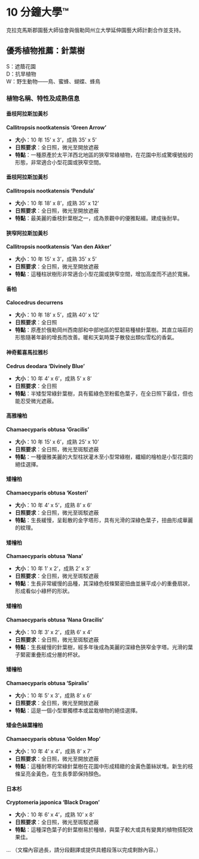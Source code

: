 # 10 分鐘大學™

克拉克馬斯郡園藝大師協會與俄勒岡州立大學延伸園藝大師計劃合作並支持。

## 優秀植物推薦：針葉樹
S：遮蔭花園  
D：抗旱植物  
W：野生動物——鳥、蜜蜂、蝴蝶、蜂鳥  

### 植物名稱、特性及成熟信息

#### 垂枝阿拉斯加黃杉  
**Callitropsis nootkatensis ‘Green Arrow’**  
- **大小**：10 年 15’ x 3’，成熟 35’ x 5’  
- **日照要求**：全日照，微光至開放遮蔽  
- **特點**：一種原產於太平洋西北地區的狹窄常綠植物，在花園中形成驚嘆號般的形態，非常適合小型花園或狹窄空間。

#### 垂枝阿拉斯加黃杉  
**Callitropsis nootkatensis ‘Pendula’**  
- **大小**：10 年 18’ x 8’，成熟 35’ x 12’  
- **日照要求**：全日照，微光至開放遮蔽  
- **特點**：最美麗的垂枝針葉樹之一，成為景觀中的優雅點綴。建成後耐旱。

#### 狹窄阿拉斯加黃杉  
**Callitropsis nootkatensis ‘Van den Akker’**  
- **大小**：10 年 15’ x 3’，成熟 35’ x 5’  
- **日照要求**：全日照，微光至開放遮蔽  
- **特點**：這種柱狀樹形非常適合小型花園或狹窄空間，增加高度而不過於寬展。

#### 香柏  
**Calocedrus decurrens**  
- **大小**：10 年 18’ x 5’，成熟 40’ x 12’  
- **日照要求**：全日照  
- **特點**：原產於俄勒岡州西南部和中部地區的堅韌易種植針葉樹。其直立端莊的形態隨著年齡的增長而改善。暖和天氣時葉子散發出類似雪松的香氣。

#### 神奇藍喜馬拉雅杉  
**Cedrus deodara ‘Divinely Blue’**  
- **大小**：10 年 4’ x 6’，成熟 5’ x 8’  
- **日照要求**：全日照  
- **特點**：半矮型常綠針葉樹，具有藍綠色至粉藍色葉子，在全日照下最佳，但也能忍受微光遮蔽。

#### 高雅檜柏  
**Chamaecyparis obtusa ‘Gracilis’**  
- **大小**：10 年 15’ x 6’，成熟 25’ x 10’  
- **日照要求**：全日照，微光至斑駁遮蔽  
- **特點**：一種優雅美麗的大型柱狀灌木至小型常綠樹，纖細的檜柏是小型花園的絕佳選擇。

#### 矮檜柏  
**Chamaecyparis obtusa ‘Kosteri’**  
- **大小**：10 年 4’ x 5’，成熟 8’ x 6’  
- **日照要求**：全日照，微光至斑駁遮蔽  
- **特點**：生長緩慢，呈鬆散的金字塔形，具有光滑的深綠色葉子，扭曲形成華麗的紋理。

#### 矮檜柏  
**Chamaecyparis obtusa ‘Nana’**  
- **大小**：10 年 1’ x 2’，成熟 2’ x 3’  
- **日照要求**：全日照，微光至斑駁遮蔽  
- **特點**：生長非常緩慢的品種，其深綠色枝條緊密扭曲並展平成小的重疊扇狀，形成看似小綠杯的形狀。

#### 矮檜柏  
**Chamaecyparis obtusa ‘Nana Gracilis’**  
- **大小**：10 年 3’ x 2’，成熟 6’ x 4’  
- **日照要求**：全日照，微光至斑駁遮蔽  
- **特點**：生長緩慢的針葉樹，經多年後成為美麗的深綠色狹窄金字塔。光滑的葉子緊密重疊形成分層的杯狀。

#### 矮檜柏  
**Chamaecyparis obtusa ‘Spiralis’**  
- **大小**：10 年 5’ x 3’，成熟 8’ x 6’  
- **日照要求**：全日照，微光至開放遮蔽  
- **特點**：這是一個小型單獨標本或盆栽植物的絕佳選擇。

#### 矮金色絲葉檜柏  
**Chamaecyparis obtusa ‘Golden Mop’**  
- **大小**：10 年 4’ x 4’，成熟 8’ x 7’  
- **日照要求**：全日照，微光至開放遮蔽  
- **特點**：這種耐寒的常綠針葉樹在花園中形成精緻的金黃色蕾絲狀堆。新生的枝條呈亮金黃色，在生長季節保持顏色。

#### 日本杉  
**Cryptomeria japonica ‘Black Dragon’**  
- **大小**：10 年 6’ x 4’，成熟 10’ x 8’  
- **日照要求**：全日照，微光至斑駁遮蔽  
- **特點**：這種深色葉子的針葉樹易於種植，與葉子較大或具有變異的植物搭配效果佳。

... （文檔內容過長，請分段翻譯或提供具體段落以完成剩餘內容。）